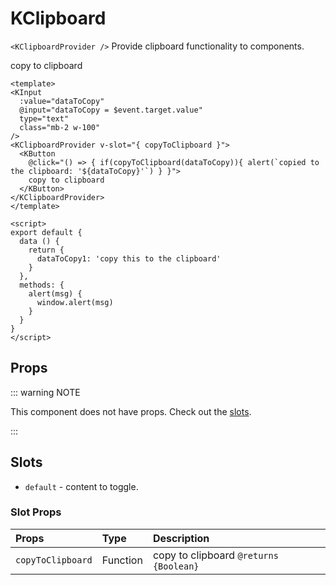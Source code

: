 # KClipboard

`<KClipboardProvider />` Provide clipboard functionality to components.

<KCard>
<div slot="body">
  <KInput :value="dataToCopy1" @input="dataToCopy1 = $event.target.value" type="text" class="mb-2 w-100" />
  <KClipboardProvider v-slot="{ copyToClipboard }">
    <KButton
      @click="() => { if(copyToClipboard(dataToCopy1)){ alert(`copied to the clipboard: '${dataToCopy1}'`) } }">
      copy to clipboard
    </KButton>
  </KClipboardProvider>
</div>
</KCard>

```vue
<template>
<KInput
  :value="dataToCopy"
  @input="dataToCopy = $event.target.value"
  type="text"
  class="mb-2 w-100"
/>
<KClipboardProvider v-slot="{ copyToClipboard }">
  <KButton
    @click="() => { if(copyToClipboard(dataToCopy)){ alert(`copied to the clipboard: '${dataToCopy}'`) } }">
    copy to clipboard
  </KButton>
</KClipboardProvider>
</template>

<script>
export default {
  data () {
    return {
      dataToCopy1: 'copy this to the clipboard'
    }
  },
  methods: {
    alert(msg) {
      window.alert(msg)
    }
  }
}
</script>
```

## Props

::: warning NOTE

This component does not have props. Check out the [slots](#slots).

:::

## Slots

- `default` - content to toggle.

### Slot Props

| Props             | Type     | Description                            |
| :---------------- | :------- | :------------------------------------- |
| `copyToClipboard` | Function | copy to clipboard `@returns {Boolean}` |

<script>
export default {
  data () {
    return {
      dataToCopy1: 'copy this to the clipboard'
    }
  },
  methods: {
    alert(msg) {
      window.alert(msg)
    }
  }
}
</script>
